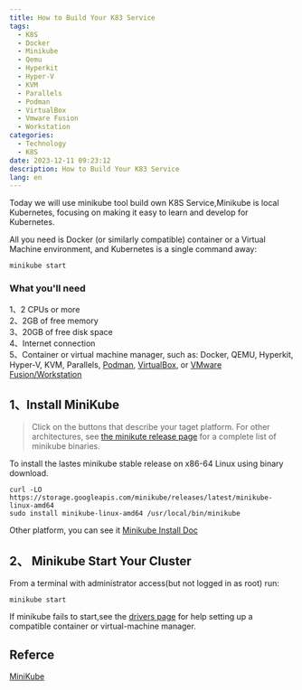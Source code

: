 ```yaml
---
title: How to Build Your K83 Service
tags:
  - K8S
  - Docker
  - Minikube
  - Qemu
  - Hyperkit
  - Hyper-V
  - KVM
  - Parallels
  - Podman
  - VirtualBox
  - Vmware Fusion
  - Workstation
categories:
  - Technology
  - K8S
date: 2023-12-11 09:23:12
description: How to Build Your K83 Service
lang: en
---
```

Today we will use minikube tool build own K8S Service,Minikube is local Kubernetes, focusing on making it easy to learn and develop for Kubernetes.

All you need is Docker (or similarly compatible) container or a Virtual Machine environment, and Kubernetes is a single command away: 
```
minikube start
```

### What you'll need
1、2 CPUs or more  
2、2GB of free memory  
3、20GB of free disk space  
4、Internet connection  
5、Container or virtual machine manager, such as: Docker, QEMU, Hyperkit, Hyper-V, KVM, Parallels, [Podman](https://minikube.sigs.k8s.io/docs/drivers/podman/), [VirtualBox](https://minikube.sigs.k8s.io/docs/drivers/virtualbox/), or [VMware Fusion/Workstation](https://minikube.sigs.k8s.io/docs/drivers/vmware/)  

## 1、Install MiniKube
> Click on the buttons that describe your taget platform. For other architectures, see [the minikute release page](https://github.com/kubernetes/minikube/releases/latest) for a complete list of minikube binaries.

To install the lastes minikube stable release on x86-64 Linux using binary download.
```
curl -LO https://storage.googleapis.com/minikube/releases/latest/minikube-linux-amd64
sudo install minikube-linux-amd64 /usr/local/bin/minikube
```
Other platform, you can see it [Minikube Install Doc](https://minikube.sigs.k8s.io/docs/start/)


## 2、 Minikube Start Your Cluster
From a terminal with administrator access(but not logged in as root) run:

```
minikube start
```
If minikube fails to start,see the [drivers page](https://minikube.sigs.k8s.io/docs/drivers/) for help setting up a compatible container or virtual-machine manager.

## Referce
[MiniKube](https://minikube.sigs.k8s.io/docs/start/)  